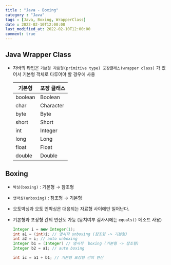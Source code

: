 ```yaml
---
title : "Java - Boxing"
category : "Java"
tags : [Java, Boxing, WrapperClass]
date : 2022-02-10T12:00:00
last_modified_at: 2022-02-10T12:00:00
comment: true
---
```



## Java Wrapper Class

- 자바의 타입은 `기본형 자료형(primitive type) 포장클래스(wrapper class)` 가 있어서 기본형 객체로 다루어야 할 경우에 사용

  | 기본형  | 포장 클래스  |
  | ------- | ----------- |
  | boolean | Boolean     |
  | char    | Character   |
  | byte    | Byte        |
  | short   | Short       |
  | int     | Integer     |
  | long    | Long        |
  | float   | Float       |
  | double  | Double      |

## Boxing

- `박싱(boxing)` : 기본형 → 참조형

- `언박싱(unboxing)` : 참조형 → 기본형

- 오토박싱과 오토 언박싱은 대응되는 자료형 사이에만 일어난다.

- 기본형과 포장형 간의 연산도 가능 (동치여부 검사시에는 `equals()` 메소드 사용)

  ```java
  Integer i = new Integer(1);
  int a1 = (int)i; // 명시적 unboxing (참조형 -> 기본형)
  int a2 = i; // auto unboxing
  Integer b1 = (Integer) // 명시적  boxing (기본형 -> 참조형)
  Integer b2 = a1; // auto boxing
  
  int ic = a1 + b1; // 기본형 포장형 간의 연산
  ```